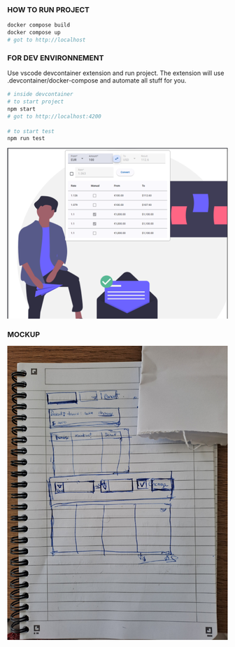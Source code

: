 ### HOW TO RUN PROJECT

```sh
docker compose build
docker compose up
# got to http://localhost
```

### FOR DEV ENVIRONNEMENT

Use vscode devcontainer extension and run project.
The extension will use .devcontainer/docker-compose and automate all stuff for you.

```sh
# inside devcontainer
# to start project
npm start
# got to http://localhost:4200

# to start test
npm run test
```

![Result](./docs/demo.png)

### MOCKUP

![Result](./docs/mockup.jpg)
